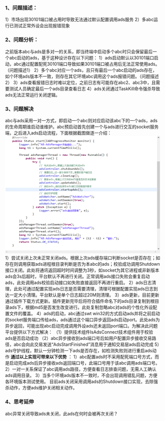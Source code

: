 ### 1、问题描述：
1）市场出现30101端口被占用时导致无法通过默认配置调用ads服务
2）多abc运行已测试正常外设会出现报错现象
### 2、问题分析：
之前版本abc与ads是多对一的关系，即当终端中启动多个abc时只会保留最后一个abc启动的ads，基于这种设计存在以下问题：
1）ads启动默认以30101端口启动，abc通过配置配死30101端口导致如果30101端口被占用后无法正常使用ads。（问题描述1）
2）多个abc对应一个ads，且只有最后一个abc启动的ads存在，如个环境ads版本不一致，则存在其它环境abc调用这个ads报错问题。（问题描述2）
3）ads查看报错日志时难以定位，之前日志有可能存在abc2、abc3中，且需要测试人员确定最后一个ads目录查看日志
4）ads关闭通过TaskKill命令强杀导致ads无法正常运行关闭逻辑。
### 3、问题解决
abc与ads采用一对一方式，即启动一个abc则对应启动该abc下的一个ads，ads的生命周期谁启动谁维护。abc预启动首先创建一个与ads进行交互的socket服务端，之后进入ads启动流程，下面根据截图做逐一介绍：
![图片描述](../../../images/平台/AB4/外设/ADS进程多起优化/1.png)
1）尝试关闭上次未正常关闭ads。根据上次ads缓存端口判断socket是否存在；如存在则调用获取ads进程根目录判断是否为本abc的ads；校验成功调用Shutdown接口关闭。此处将通讯返回超时时间调整为3秒，如socket为其它进程或非新版本ads会3s后超时，平台默认不再进行关闭。正常调用ads接口失败会重复启动ads，此处调用ads校验启动接口如失败直接返回不再进行重启。
2）ads日志清理，此处可通过配置实现ads日志是否需要清理，清理可根据配置实现ads日志到达一定大小清理。平台默认是单个日志超过20M则清理。
3）ads更新，目前更新通过插件下载方式更新。插件更新完毕后将符合插件命名下的ads目录复制到根目录ads下，根据md5是否发生改变进行。此处复制忽略abc对ads的个性化外设配置文件的覆盖。
4）ads的启动，abc通过swt win32的方式启动ads并将之前启动的socket服务端口传给ads，ads通过这个端口异步返回ads启动port。此处ads为异步返回，可能出现abc启动完成调用外设ads还未返回port端口。为解决此问题平台提供以下方式解决：
（1）提供技术组件IsAdsConnect技术组件用于校验ads是否启动成功
（2）abc异步接收到ads端口号后如用户配置异步接收交易路径，abc会向此交易发送“AdsStartFinished”消息用于通知交易层ads启动完成
   5）ads守护线程，默认一分钟检测一下ads是否存在，如检测失败则进行重启ads动作
 __通过以上实现可带来以下优势__ ：
1）abc配置ads时不采用配死端口号方式，而是启动完成ads后异步接收ads返回端口号，此端口号用于该abc调用ads端口号。
2）一对一关系保证了abc调用ads路径，方便查看日志排查问题，无需人工确认ads调用目录。
3）当多个环境ads版本不一致时，不会出现调用错乱问题，方便各环境版本测试使用。
目前ads关闭采用调用ads的Shutdown接口实现，去除强杀动作，方便ads维护关闭相关动作。
### 4、思考延伸
abc异常关闭导致ads未关闭，此ads在何时会被再次关闭？
